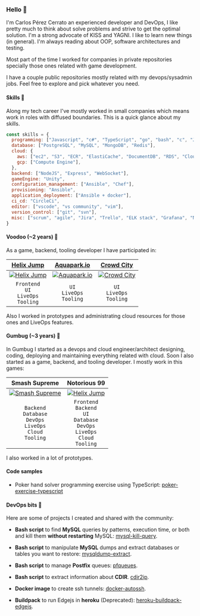 ### Hello 👋

I'm Carlos Pérez Cerrato an experienced developer and DevOps, I like pretty much to think about solve problems and strive to get the optimal solution. I'm a strong advocate of KISS and YAGNI. I like to learn new things (in general). I'm always reading about OOP, software architectures and testing.

Most part of the time I worked for companies in private repositories specially those ones related with game development. 

I have a couple public repositories mostly related with my devops/sysadmin jobs. Feel free to explore and pick whatever you need.

#### Skills 🥷

Along my tech career I've mostly worked in small companies which means work in roles with diffused boundaries. This is a quick glance about my skills.

```javascript
const skills = {
  programming: ["Javascript", "c#", "TypeScript", "go", "bash", "c", "Java"],
  database: ["PostgreSQL", "MySQL", "MongoDB", "Redis"],
  cloud: {
    aws: ["ec2", "S3", "ECR", "ElastiCache", "DocumentDB", "RDS", "CloudFront"],
    gcp: ["Compute Engine"],
  },
  backend: ["NodeJS", "Express", "WebSocket"],
  gameEngine: "Unity",
  configuration_management: ["Ansible", "Chef"],
  provisioning: "Ansible",
  application_deployment: ["Ansible + docker"],
  ci_cd: "CircleCi",
  editor: ["vscode", "vs community", "vim"],
  version_control: ["git", "svn"],
  misc: ["scrum", "agile", "Jira", "Trello", "ELK stack", "Grafana", "New Relic", "netdata", "Unity Cloud Build", "github", "gitlab", "casual", "hyper-casual"]
}
``` 
#### Voodoo (~2 years) 🎊

As a game, backend, tooling developer I have participated in:

| [Helix Jump](https://apps.apple.com/es/app/helix-jump/id1345968745) | [Aquapark.io](https://apps.apple.com/es/app/aquapark-io/id1453989822) | [Crowd City](https://apps.apple.com/us/app/crowd-city/id1444062497) |
| :---: | :---: | :---: | 
| [![Helix Jump](http://img.youtube.com/vi/jhhqLsF074k/0.jpg)](http://www.youtube.com/watch?v=jhhqLsF074k) | [![Aquapark.io](http://img.youtube.com/vi/GBeLmwW__BY/0.jpg)](http://www.youtube.com/watch?v=GBeLmwW__BY) | [![Crowd City](http://img.youtube.com/vi/FL7UQiGJvdQ/0.jpg)](http://www.youtube.com/watch?v=FL7UQiGJvdQ)  |
| `Frontend`<br/> `UI`<br/>`LiveOps`<br/>`Tooling` | `UI`<br/>`LiveOps`<br/>`Tooling` | `UI`<br/>`LiveOps`<br/>`Tooling`|   

Also I worked in prototypes and administrating cloud resources for those ones and LiveOps features.

#### Gumbug (~3 years) 🎉

In Gumbug I started as a devops and cloud engineer/architect designing, coding, deploying and maintaining everything related with cloud. Soon I also started as a game, backend, and tooling developer. I mostly work in this games:

| Smash Supreme | Notorious 99 |
| :---: | :---: |
| [![Smash Supreme](http://img.youtube.com/vi/wmNJFQ48f0U/0.jpg)](http://www.youtube.com/watch?v=wmNJFQ48f0U) | [![Helix Jump](http://img.youtube.com/vi/ojWSzx2M5BM/0.jpg)](http://www.youtube.com/watch?v=ojWSzx2M5BM) |
| `Backend`<br/>`Database`<br/>`DevOps`<br/>`LiveOps`</br>`Cloud`<br/>`Tooling`|`Frontend`</br>`Backend`<br/>`UI`</br>`Database`<br/>`DevOps`<br/>`LiveOps`</br>`Cloud`<br/>`Tooling` |

I also worked in a lot of prototypes.

#### Code samples

* Poker hand solver programming exercise using TypeScript: [poker-exercise-typescript](https://github.com/cpcerrato/poker-exercise-typescript) 

#### DevOps bits 🚀

Here are some of projects I created and shared with the community:

* **Bash script** to find **MySQL** queries by patterns, execution time, or both and kill them **without restarting** MySQL: [mysql-kill-query](https://github.com/cpcerrato/mysql-kill-query).
* **Bash script** to manipulate **MySQL** dumps and extract databases or tables you want to restore: [mysqldump-extract](https://github.com/cpcerrato/mysqldump-extract).

* **Bash script** to manage **Postfix** queues: [pfqueues](https://github.com/cpcerrato/pfqueues).
* **Bash script** to extract information about **CDIR**. [cdir2ip](https://github.com/cpcerrato/cdir2ips).

* **Docker image** to create ssh tunnels: [docker-autossh](https://github.com/cpcerrato/docker-autossh).

* **Buildpack** to run Edgejs in **heroku** (Deprecated): [heroku-buildpack-edgejs](https://github.com/cpcerrato/heroku-buildpack-edgejs).
